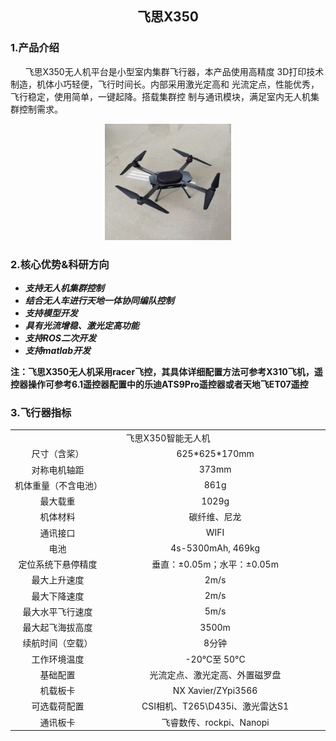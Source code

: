 ## <center> 飞思X350 </center>

### 1.产品介绍

&nbsp;&nbsp;&nbsp;&nbsp;&nbsp;&nbsp;飞思X350无人机平台是小型室内集群飞行器，本产品使用高精度 3D打印技术制造，机体小巧轻便，飞行时间长。内部采用激光定高和 光流定点，性能优秀，飞行稳定，使用简单，一键起降。搭载集群控 制与通讯模块，满足室内无人机集群控制需求。

<center>
<img src="/B/Image/2.png" width="40%">
</center>

### 2.核心优势&科研方向

* ***支持无人机集群控制***
* ***结合无人车进行天地一体协同编队控制***
* ***支持模型开发***
* ***具有光流增稳、激光定高功能***
* ***支持ROS二次开发***
* ***支持matlab开发***

**注：飞思X350无人机采用racer飞控，其具体详细配置方法可参考X310飞机，遥控器操作可参考6.1遥控器配置中的乐迪ATS9Pro遥控器或者天地飞ET07遥控**

### 3.飞行器指标

<table align="center">
   <tr align="center">
      <td colspan = "2">飞思X350智能无人机</td>
   </tr>
   <tr align="center">
      <td width="30%">尺寸（含桨）</td>
      <td>625*625*170mm</td>
   </tr>
   <tr align="center">
      <td width="30%">对称电机轴距</td>
      <td>373mm</td>
   </tr>
   <tr align="center">
      <td width="30%">机体重量（不含电池）</td>
      <td>861g</td>
   </tr>
   <tr align="center">
      <td width="30%">最大载重</td>
      <td>1029g</td>
   </tr>
   <tr align="center">
      <td width="30%">机体材料</td>
      <td>碳纤维、尼龙</td>
   </tr>
   <tr align="center">
      <td width="30%">通讯接口</td>
      <td>WIFI</td>
   </tr>
   <tr align="center">
      <td width="30%">电池</td>
      <td>4s-5300mAh, 469kg</td>
   </tr>
   <tr align="center">
      <td width="30%">定位系统下悬停精度</td>
      <td>垂直：±0.05m；水平：±0.05m</td>
   </tr>
   <tr align="center">
      <td width="30%">最大上升速度</td>
      <td>2m/s</td>
   </tr>
   <tr align="center">
      <td width="30%">最大下降速度</td>
      <td>2m/s</td>
   </tr>
   <tr align="center">
      <td width="30%">最大水平飞行速度</td>
      <td>5m/s</td>
   </tr>
   <tr align="center">
      <td width="30%">最大起飞海拔高度</td>
      <td>3500m</td>
   </tr>
   <tr align="center">
      <td width="30%">续航时间（空载）</td>
      <td>8分钟</td>
   </tr>
   <tr align="center">
      <td width="30%">工作环境温度</td>
      <td>-20°C至 50°C</td>
   </tr>
   <tr align="center">
      <td width="30%">基础配置</td>
      <td>光流定点、激光定高、外置磁罗盘</td>
   </tr>
   <tr align="center">
      <td width="30%">机载板卡</td>
      <td>NX Xavier/ZYpi3566</td>
   </tr>
   <tr align="center">
      <td width="30%">可选载荷配置</td>
      <td>CSI相机、T265\D435i、激光雷达S1</td>
   </tr>
   <tr align="center">
      <td width="30%">通讯板卡</td>
      <td>飞睿数传、rockpi、Nanopi</td>
   </tr>
</table>

